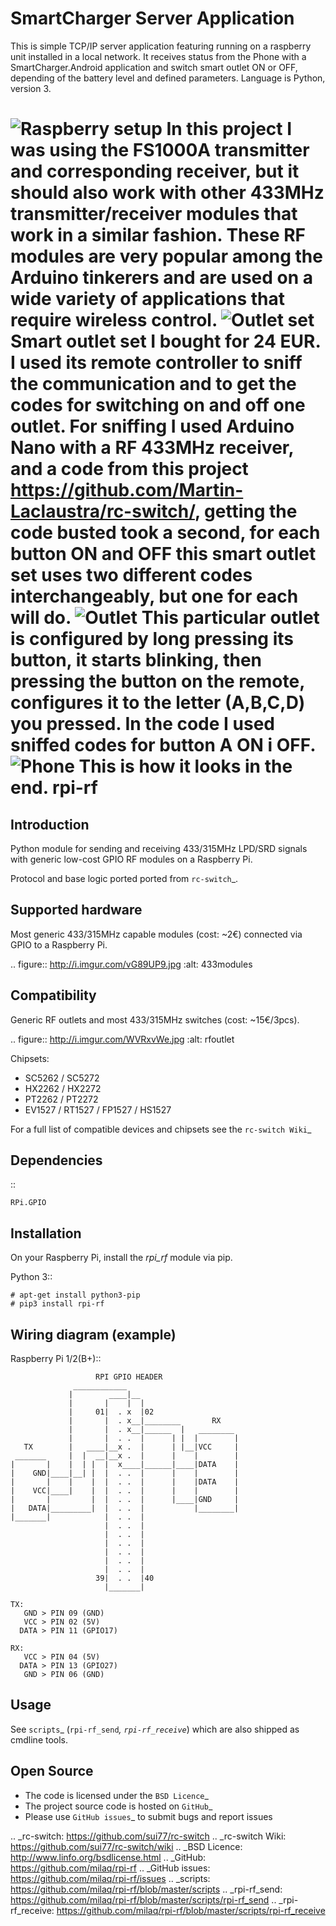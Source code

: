 # SmartCharger Server Application

This is simple TCP/IP server application featuring running on a raspberry unit installed in a local network.
It receives status from the Phone with a SmartCharger.Android application and switch smart outlet ON or OFF, depending of the battery level and defined parameters.
Language is Python, version 3.

![Raspberry setup](Screenshots/raspberry.jpg)
In this project I was using the FS1000A transmitter and corresponding receiver, but it should also work with other 433MHz transmitter/receiver modules that work in a similar fashion. These RF modules are very popular among the Arduino tinkerers and are used on a wide variety of applications that require wireless control.
![Outlet set](Screenshots/outlet_set.jpg)
Smart outlet set I bought for 24 EUR.
I used its remote controller to sniff the communication and to get the codes for switching on and off one outlet.
For sniffing I used Arduino Nano with a RF 433MHz receiver, and a code from this project https://github.com/Martin-Laclaustra/rc-switch/, getting the code busted took a second, for each button ON and OFF this smart outlet set uses two different codes interchangeably, but one for each will do.
![Outlet](Screenshots/outlet.jpg)
This particular outlet is configured by long pressing its button, it starts blinking, then pressing the button on the remote, configures it to the letter (A,B,C,D) you pressed. In the code I used sniffed codes for button A ON i OFF.
![Phone](Screenshots/phone.jpg)
This is how it looks in the end.
rpi-rf
======

Introduction
------------

Python module for sending and receiving 433/315MHz LPD/SRD signals with generic low-cost GPIO RF modules on a Raspberry Pi.

Protocol and base logic ported ported from `rc-switch`_.

Supported hardware
------------------

Most generic 433/315MHz capable modules (cost: ~2€) connected via GPIO to a Raspberry Pi.

.. figure:: http://i.imgur.com/vG89UP9.jpg
   :alt: 433modules

Compatibility
-------------

Generic RF outlets and most 433/315MHz switches (cost: ~15€/3pcs).

.. figure:: http://i.imgur.com/WVRxvWe.jpg
   :alt: rfoutlet


Chipsets:

* SC5262 / SC5272
* HX2262 / HX2272
* PT2262 / PT2272
* EV1527 / RT1527 / FP1527 / HS1527

For a full list of compatible devices and chipsets see the `rc-switch Wiki`_

Dependencies
------------

::

    RPi.GPIO

Installation
------------

On your Raspberry Pi, install the *rpi_rf* module via pip.

Python 3::

    # apt-get install python3-pip
    # pip3 install rpi-rf

Wiring diagram (example)
------------------------

Raspberry Pi 1/2(B+)::

                       RPI GPIO HEADER
                  ____________
                 |        ____|__
                 |       |    |  |
                 |     01|  . x  |02
                 |       |  . x__|________       RX
                 |       |  . x__|______  |   ________
                 |       |  . .  |      | |  |        |
       TX        |   ____|__x .  |      | |__|VCC     |
     _______     |  |  __|__x .  |      |    |        |
    |       |    |  | |  |  x____|______|____|DATA    |
    |    GND|____|__| |  |  . .  |      |    |        |
    |       |    |    |  |  . .  |      |    |DATA    |
    |    VCC|____|    |  |  . .  |      |    |        |
    |       |         |  |  . .  |      |____|GND     |
    |   DATA|_________|  |  . .  |           |________|
    |_______|            |  . .  |
                         |  . .  |
                         |  . .  |
                         |  . .  |
                         |  . .  |
                         |  . .  |
                         |  . .  |
                       39|  . .  |40
                         |_______|

    TX:
       GND > PIN 09 (GND)
       VCC > PIN 02 (5V)
      DATA > PIN 11 (GPIO17)

    RX:
       VCC > PIN 04 (5V)
      DATA > PIN 13 (GPIO27)
       GND > PIN 06 (GND)

Usage
-----

See `scripts`_ (`rpi-rf_send`_, `rpi-rf_receive`_) which are also shipped as cmdline tools.

Open Source
-----------

* The code is licensed under the `BSD Licence`_
* The project source code is hosted on `GitHub`_
* Please use `GitHub issues`_ to submit bugs and report issues

.. _rc-switch: https://github.com/sui77/rc-switch
.. _rc-switch Wiki: https://github.com/sui77/rc-switch/wiki
.. _BSD Licence: http://www.linfo.org/bsdlicense.html
.. _GitHub: https://github.com/milaq/rpi-rf
.. _GitHub issues: https://github.com/milaq/rpi-rf/issues
.. _scripts: https://github.com/milaq/rpi-rf/blob/master/scripts
.. _rpi-rf_send: https://github.com/milaq/rpi-rf/blob/master/scripts/rpi-rf_send
.. _rpi-rf_receive: https://github.com/milaq/rpi-rf/blob/master/scripts/rpi-rf_receive


